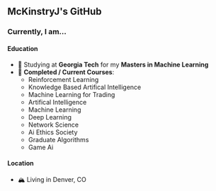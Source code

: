 ## McKinstryJ's GitHub

### Currently, I am...
#### Education
- 📖 Studying at **Georgia Tech** for my **Masters in Machine Learning**
- 🌱 **Completed / Current Courses**: 
  - Reinforcement Learning
  - Knowledge Based Artifical Intelligence
  - Machine Learning for Trading
  - Artifical Intelligence
  - Machine Learning
  - Deep Learning
  - Network Science
  - Ai Ethics Society
  - Graduate Algorithms
  - Game Ai
#### Location
- 🏔 Living in Denver, CO 
